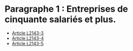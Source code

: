 # Paragraphe 1 : Entreprises de cinquante salariés et plus.

* [Article L2143-3](./LEGIARTI000028699234.md)
* [Article L2143-4](./LEGIARTI000025578947.md)
* [Article L2143-5](./LEGIARTI000025578812.md)
